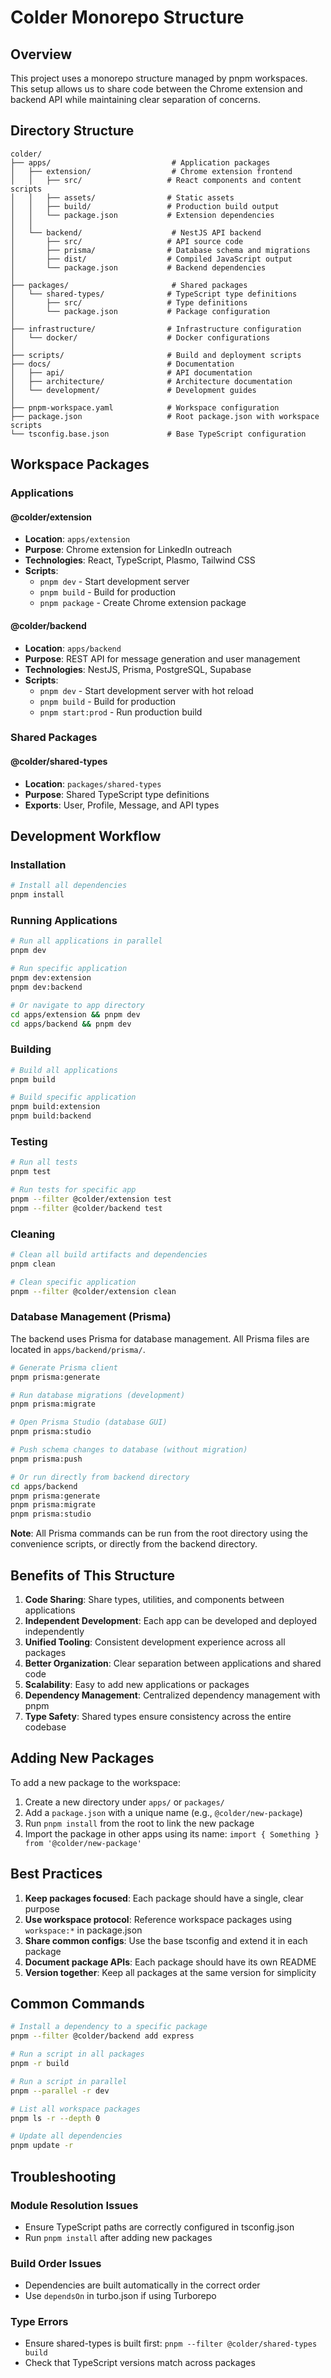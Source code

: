 # Colder Monorepo Structure

## Overview

This project uses a monorepo structure managed by pnpm workspaces. This setup allows us to share code between the Chrome extension and backend API while maintaining clear separation of concerns.

## Directory Structure

```
colder/
├── apps/                           # Application packages
│   ├── extension/                  # Chrome extension frontend
│   │   ├── src/                   # React components and content scripts
│   │   ├── assets/                # Static assets
│   │   ├── build/                 # Production build output
│   │   └── package.json           # Extension dependencies
│   │
│   └── backend/                    # NestJS API backend
│       ├── src/                   # API source code
│       ├── prisma/                # Database schema and migrations
│       ├── dist/                  # Compiled JavaScript output
│       └── package.json           # Backend dependencies
│
├── packages/                       # Shared packages
│   └── shared-types/              # TypeScript type definitions
│       ├── src/                   # Type definitions
│       └── package.json           # Package configuration
│
├── infrastructure/                # Infrastructure configuration
│   └── docker/                    # Docker configurations
│
├── scripts/                       # Build and deployment scripts
├── docs/                          # Documentation
│   ├── api/                       # API documentation
│   ├── architecture/              # Architecture documentation
│   └── development/               # Development guides
│
├── pnpm-workspace.yaml            # Workspace configuration
├── package.json                   # Root package.json with workspace scripts
└── tsconfig.base.json             # Base TypeScript configuration
```

## Workspace Packages

### Applications

#### @colder/extension
- **Location**: `apps/extension`
- **Purpose**: Chrome extension for LinkedIn outreach
- **Technologies**: React, TypeScript, Plasmo, Tailwind CSS
- **Scripts**:
  - `pnpm dev` - Start development server
  - `pnpm build` - Build for production
  - `pnpm package` - Create Chrome extension package

#### @colder/backend
- **Location**: `apps/backend`
- **Purpose**: REST API for message generation and user management
- **Technologies**: NestJS, Prisma, PostgreSQL, Supabase
- **Scripts**:
  - `pnpm dev` - Start development server with hot reload
  - `pnpm build` - Build for production
  - `pnpm start:prod` - Run production build

### Shared Packages

#### @colder/shared-types
- **Location**: `packages/shared-types`
- **Purpose**: Shared TypeScript type definitions
- **Exports**: User, Profile, Message, and API types

## Development Workflow

### Installation

```bash
# Install all dependencies
pnpm install
```

### Running Applications

```bash
# Run all applications in parallel
pnpm dev

# Run specific application
pnpm dev:extension
pnpm dev:backend

# Or navigate to app directory
cd apps/extension && pnpm dev
cd apps/backend && pnpm dev
```

### Building

```bash
# Build all applications
pnpm build

# Build specific application
pnpm build:extension
pnpm build:backend
```

### Testing

```bash
# Run all tests
pnpm test

# Run tests for specific app
pnpm --filter @colder/extension test
pnpm --filter @colder/backend test
```

### Cleaning

```bash
# Clean all build artifacts and dependencies
pnpm clean

# Clean specific application
pnpm --filter @colder/extension clean
```

### Database Management (Prisma)

The backend uses Prisma for database management. All Prisma files are located in `apps/backend/prisma/`.

```bash
# Generate Prisma client
pnpm prisma:generate

# Run database migrations (development)
pnpm prisma:migrate

# Open Prisma Studio (database GUI)
pnpm prisma:studio

# Push schema changes to database (without migration)
pnpm prisma:push

# Or run directly from backend directory
cd apps/backend
pnpm prisma:generate
pnpm prisma:migrate
pnpm prisma:studio
```

**Note**: All Prisma commands can be run from the root directory using the convenience scripts, or directly from the backend directory.

## Benefits of This Structure

1. **Code Sharing**: Share types, utilities, and components between applications
2. **Independent Development**: Each app can be developed and deployed independently
3. **Unified Tooling**: Consistent development experience across all packages
4. **Better Organization**: Clear separation between applications and shared code
5. **Scalability**: Easy to add new applications or packages
6. **Dependency Management**: Centralized dependency management with pnpm
7. **Type Safety**: Shared types ensure consistency across the entire codebase

## Adding New Packages

To add a new package to the workspace:

1. Create a new directory under `apps/` or `packages/`
2. Add a `package.json` with a unique name (e.g., `@colder/new-package`)
3. Run `pnpm install` from the root to link the new package
4. Import the package in other apps using its name: `import { Something } from '@colder/new-package'`

## Best Practices

1. **Keep packages focused**: Each package should have a single, clear purpose
2. **Use workspace protocol**: Reference workspace packages using `workspace:*` in package.json
3. **Share common configs**: Use the base tsconfig and extend it in each package
4. **Document package APIs**: Each package should have its own README
5. **Version together**: Keep all packages at the same version for simplicity

## Common Commands

```bash
# Install a dependency to a specific package
pnpm --filter @colder/backend add express

# Run a script in all packages
pnpm -r build

# Run a script in parallel
pnpm --parallel -r dev

# List all workspace packages
pnpm ls -r --depth 0

# Update all dependencies
pnpm update -r
```

## Troubleshooting

### Module Resolution Issues
- Ensure TypeScript paths are correctly configured in tsconfig.json
- Run `pnpm install` after adding new packages

### Build Order Issues
- Dependencies are built automatically in the correct order
- Use `dependsOn` in turbo.json if using Turborepo

### Type Errors
- Ensure shared-types is built first: `pnpm --filter @colder/shared-types build`
- Check that TypeScript versions match across packages